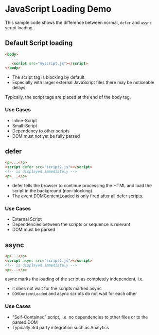 # JavaScript Loading Demo

This sample code shows the difference between normal, ``defer`` and ``async`` script loading.


## Default Script loading

```html
<body> 
   ...
   <script src="myscript.js"></script>
</body>
```

* The script tag is blocking by default.
* Especially with larger external JavaScript files there may be noticeable delays.

Typically, the script tags are placed at the end of the body tag.

### Use Cases

* Inline-Script
* Small-Script
* Dependency to other scripts
* DOM must not yet be fully parsed
 

## defer
```html
<p>...</p>
<script defer src="script2.js"></script>
<!-- is displayed immediately -->
<p>...</p>
```

* defer tells the browser to continue processing the HTML and load the script in the background (non-blocking)
* The event DOMContentLoaded is only fired after all defer scripts.

### Use Cases

* External Script
* Dependencies between the scripts or sequence is relevant
* DOM must be parsed

## async

```html
<p>...</p>
<script async src="script2.js"></script>
<!-- is displayed immediately -->
<p>...</p>
```

async marks the loading of the script as completely independent, i.e.
* it does not wait for the scripts marked async
* ``DOMContentLoaded`` and async scripts do not wait for each other

### Use Cases

* "Self-Contained" script, i.e. no dependencies to other files or to the parsed DOM
* Typically 3rd party integration such as Analytics


